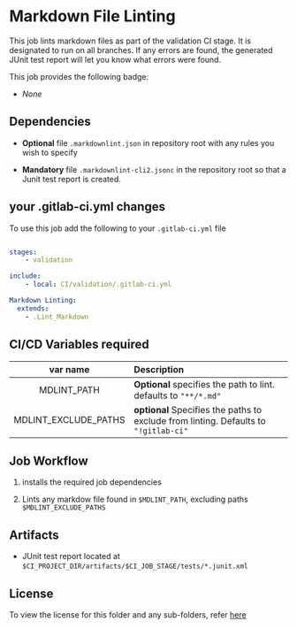 # Markdown File Linting
This job lints markdown files as part of the validation CI stage. It is designated to run on all branches. If any errors are found, the generated JUnit test report will let you know what errors were found.

This job provides the following badge:

- _None_

## Dependencies

- **Optional** file `.markdownlint.json` in repository root with any rules you wish to specify

- **Mandatory** file `.markdownlint-cli2.jsonc` in the repository root so that a Junit test report is created.

## your .gitlab-ci.yml changes
To use this job add the following to your `.gitlab-ci.yml` file

``` yaml

stages:
    - validation

include:
    - local: CI/validation/.gitlab-ci.yml

Markdown Linting:
  extends:
    - .Lint_Markdown

```

## CI/CD Variables required

| var name | Description |
|:----:|:----|
| MDLINT_PATH | **Optional** specifies the path to lint. defaults to `"**/*.md"` |
| MDLINT_EXCLUDE_PATHS | **optional** Specifies the paths to exclude from linting. Defaults to `"!gitlab-ci"` |

## Job Workflow

1. installs the required job dependencies

1. Lints any markdow file found in `$MDLINT_PATH`, excluding paths `$MDLINT_EXCLUDE_PATHS`

## Artifacts

- JUnit test report located at `$CI_PROJECT_DIR/artifacts/$CI_JOB_STAGE/tests/*.junit.xml`

## License
To view the license for this folder and any sub-folders, refer [here](https://gitlab.com/nofusscomputing/projects/gitlab-ci)
